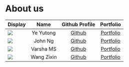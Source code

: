 # About us

Display | Name | Github Profile | Portfolio 
--------|:----:|:--------------:|:---------:
![](https://via.placeholder.com/100.png?text=Photo) | Ye Yutong | [Github](https://github.com/yeyutong811) | [Portfolio](docs/team/johndoe.md)
![](https://via.placeholder.com/100.png?text=Photo) | John Ng | [Github](https://github.com/JohnNub) | [Portfolio](docs/team/johnng.md)
![](https://via.placeholder.com/100.png?text=Photo) | Varsha MS | [Github](https://github.com/Varsha3006) | [Portfolio](docs/team/johndoe.md)
![](https://via.placeholder.com/100.png?text=Photo) | Wang Zixin | [Github](https://github.com/WangZixin67) | [Portfolio](docs/team/johndoe.md)
